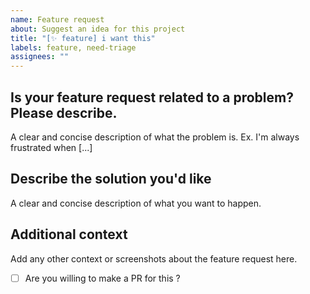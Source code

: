 ```yaml
---
name: Feature request
about: Suggest an idea for this project
title: "[✨ feature] i want this"
labels: feature, need-triage
assignees: ""
---
```


## Is your feature request related to a problem? Please describe.
A clear and concise description of what the problem is. Ex. I'm always frustrated when [...]

## Describe the solution you'd like
A clear and concise description of what you want to happen.

## Additional context
Add any other context or screenshots about the feature request here.

- [ ] Are you willing to make a PR for this ?
